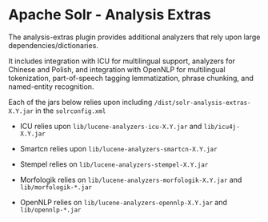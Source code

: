 Apache Solr - Analysis Extras
=============================

The analysis-extras plugin provides additional analyzers that rely
upon large dependencies/dictionaries.

It includes integration with ICU for multilingual support,
analyzers for Chinese and Polish, and integration with
OpenNLP for multilingual tokenization, part-of-speech tagging
lemmatization, phrase chunking, and named-entity recognition.

Each of the jars below relies upon including `/dist/solr-analysis-extras-X.Y.jar`
in the `solrconfig.xml`

* ICU relies upon `lib/lucene-analyzers-icu-X.Y.jar`
and `lib/icu4j-X.Y.jar`

* Smartcn relies upon `lib/lucene-analyzers-smartcn-X.Y.jar`

* Stempel relies on `lib/lucene-analyzers-stempel-X.Y.jar`

* Morfologik relies on `lib/lucene-analyzers-morfologik-X.Y.jar`
and `lib/morfologik-*.jar`

* OpenNLP relies on `lib/lucene-analyzers-opennlp-X.Y.jar`
and `lib/opennlp-*.jar`
